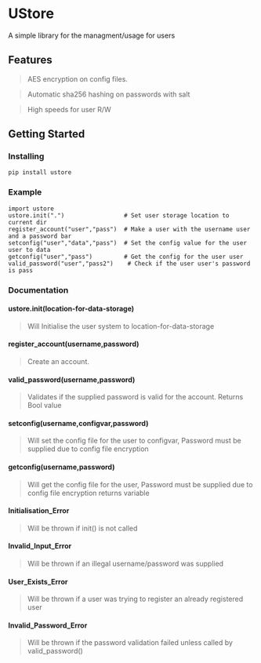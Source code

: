 
# UStore

A simple library for the managment/usage for users

## Features

> AES encryption on config files.

> Automatic sha256 hashing on passwords with salt

> High speeds for user R/W

## Getting Started

### Installing

```
pip install ustore
```

### Example

```
import ustore
ustore.init(".")                 # Set user storage location to current dir
register_account("user","pass")  # Make a user with the username user and a password bar
setconfig("user","data","pass")  # Set the config value for the user user to data
getconfig("user","pass")         # Get the config for the user user
valid_password("user","pass2")    # Check if the user user's password is pass
```

### Documentation

#### ustore.init(location-for-data-storage) 
> Will Initialise the user system to location-for-data-storage


#### register_account(username,password)
> Create an account.


#### valid_password(username,password)
> Validates if the supplied password is valid for the account.
> Returns Bool value


#### setconfig(username,configvar,password)
> Will set the config file for the user to configvar, Password must be supplied due to config file encryption


#### getconfig(username,password)
> Will get the config file for the user, Password must be supplied due to config file encryption
> returns variable


#### Initialisation_Error 
> Will be thrown if init() is not called


#### Invalid_Input_Error
> Will be thrown if an illegal username/password was supplied


#### User_Exists_Error
> Will be thrown if a user was trying to register an already registered user


#### Invalid_Password_Error
> Will be thrown if the password validation failed unless called by valid_password()